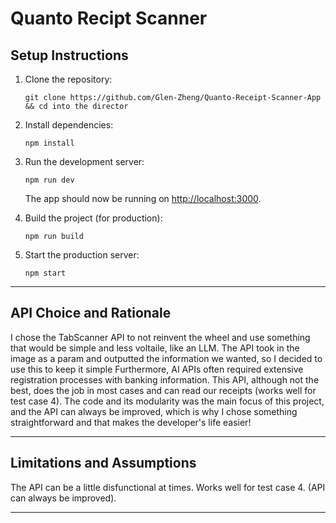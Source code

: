 # Quanto Recipt Scanner

## Setup Instructions

1. Clone the repository:
   ```
   git clone https://github.com/Glen-Zheng/Quanto-Receipt-Scanner-App && cd into the director
   ```

2. Install dependencies:
   ```
   npm install
   ```

3. Run the development server:
   ```
   npm run dev
   ```
   The app should now be running on [http://localhost:3000](http://localhost:3000).

4. Build the project (for production):
   ```
   npm run build
   ```

5. Start the production server:
   ```
   npm start
   ```

---

## API Choice and Rationale

I chose the TabScanner API to not reinvent the wheel and use something that would be simple and less voltaile, like an LLM. The API took in the image as a param and outputted the information we wanted, so I decided to use this to keep it simple Furthermore, AI APIs often required extensive registration processes with banking information. This API, although not the best, does the job in most cases and can read our receipts (works well for test case 4). The code and its modularity was the main focus of this project, and the API can always be improved, which is why I chose something straightforward and that makes the developer's life easier!

---

## Limitations and Assumptions

The API can be a little disfunctional at times. Works well for test case 4. (API can always be improved).

---
